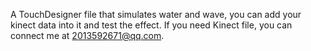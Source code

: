 A TouchDesigner file that simulates water and wave, you can add your kinect data into it and test the effect. If you need Kinect file, you can connect me at 2013592671@qq.com. 
